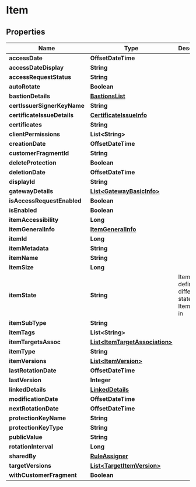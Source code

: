 

# Item


## Properties

Name | Type | Description | Notes
------------ | ------------- | ------------- | -------------
**accessDate** | **OffsetDateTime** |  |  [optional]
**accessDateDisplay** | **String** |  |  [optional]
**accessRequestStatus** | **String** |  |  [optional]
**autoRotate** | **Boolean** |  |  [optional]
**bastionDetails** | [**BastionsList**](BastionsList.md) |  |  [optional]
**certIssuerSignerKeyName** | **String** |  |  [optional]
**certificateIssueDetails** | [**CertificateIssueInfo**](CertificateIssueInfo.md) |  |  [optional]
**certificates** | **String** |  |  [optional]
**clientPermissions** | **List&lt;String&gt;** |  |  [optional]
**creationDate** | **OffsetDateTime** |  |  [optional]
**customerFragmentId** | **String** |  |  [optional]
**deleteProtection** | **Boolean** |  |  [optional]
**deletionDate** | **OffsetDateTime** |  |  [optional]
**displayId** | **String** |  |  [optional]
**gatewayDetails** | [**List&lt;GatewayBasicInfo&gt;**](GatewayBasicInfo.md) |  |  [optional]
**isAccessRequestEnabled** | **Boolean** |  |  [optional]
**isEnabled** | **Boolean** |  |  [optional]
**itemAccessibility** | **Long** |  |  [optional]
**itemGeneralInfo** | [**ItemGeneralInfo**](ItemGeneralInfo.md) |  |  [optional]
**itemId** | **Long** |  |  [optional]
**itemMetadata** | **String** |  |  [optional]
**itemName** | **String** |  |  [optional]
**itemSize** | **Long** |  |  [optional]
**itemState** | **String** | ItemState defines the different states an Item can be in |  [optional]
**itemSubType** | **String** |  |  [optional]
**itemTags** | **List&lt;String&gt;** |  |  [optional]
**itemTargetsAssoc** | [**List&lt;ItemTargetAssociation&gt;**](ItemTargetAssociation.md) |  |  [optional]
**itemType** | **String** |  |  [optional]
**itemVersions** | [**List&lt;ItemVersion&gt;**](ItemVersion.md) |  |  [optional]
**lastRotationDate** | **OffsetDateTime** |  |  [optional]
**lastVersion** | **Integer** |  |  [optional]
**linkedDetails** | [**LinkedDetails**](LinkedDetails.md) |  |  [optional]
**modificationDate** | **OffsetDateTime** |  |  [optional]
**nextRotationDate** | **OffsetDateTime** |  |  [optional]
**protectionKeyName** | **String** |  |  [optional]
**protectionKeyType** | **String** |  |  [optional]
**publicValue** | **String** |  |  [optional]
**rotationInterval** | **Long** |  |  [optional]
**sharedBy** | [**RuleAssigner**](RuleAssigner.md) |  |  [optional]
**targetVersions** | [**List&lt;TargetItemVersion&gt;**](TargetItemVersion.md) |  |  [optional]
**withCustomerFragment** | **Boolean** |  |  [optional]



